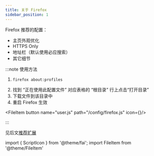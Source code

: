 ```yaml
---
title: 关于 Firefox
sidebar_position: 1
---
```


Firefox 推荐的配置：

- 主页外观优化
- HTTPS Only
- 地址栏（默认使用必应搜索）
- 其它细节

:::note 使用方法

1.     firefox about:profiles
2. 找到 “正在使用此配置文件” 对应表格的 “根目录” 行上点击“打开目录”
3. 下载文件到该目录中
4. 重启 Firefox 生效

<FileItem button name="user.js" path="/config/firefox.js" icon={<ScriptIcon />}/>

:::

见后文[推荐扩展](./extensions)

import { ScriptIcon } from '@theme/fai';
import FileItem from '@theme/FileItem'
